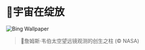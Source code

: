 # 🔖宇宙在绽放

![Bing Wallpaper](https://www.bing.com/th?id=OHR.WebbPillars_ZH-CN9054137596_1920x1080.jpg&rf=LaDigue_1920x1080.jpg&pid=hp)

> 📝‌詹姆斯·韦伯太空望远镜观测的创生之柱 (© NASA)
